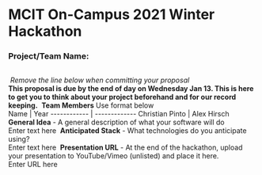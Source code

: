 # MCIT On-Campus 2021 Winter Hackathon  
### Project/Team Name:
##  
​
*Remove the line below when committing your proposal*  
**This proposal is due by the end of day on Wednesday Jan 13. This is here to get you to think about your project beforehand and for our record keeping.**
​
**Team Members**  Use format below  
Name | Year
------------ | -------------
Christian Pinto | <their year>
Alex Hirsch
​
**General Idea**  - A general description of what your software will do  
Enter text here
​
**Anticipated Stack** - What technologies do you anticipate using?  
Enter text here
​
**Presentation URL** - At the end of the hackathon, upload your presentation to YouTube/Vimeo (unlisted) and place it here.  
Enter URL here
